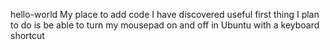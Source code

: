 hello-world
My place to add code I have discovered useful
first thing I plan to do is be able to turn my mousepad on and off in Ubuntu with a keyboard shortcut
